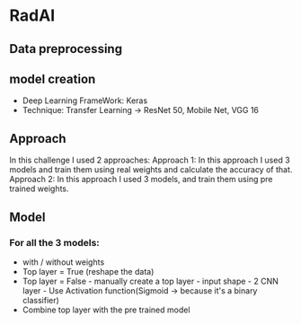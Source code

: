 # RadAI

## Data preprocessing


## model creation
- Deep Learning FrameWork: Keras
- Technique: Transfer Learning -> ResNet 50, Mobile Net, VGG 16

## Approach
In this challenge I used 2 approaches:
Approach 1:
In this approach I used 3 models and train them using real weights and calculate the accuracy of that.
Approach 2:
In this approach I used 3 models, and train them using pre trained weights.

## Model  
### For all the 3 models:
- with / without weights
- Top layer = True (reshape the data)
- Top layer = False
        - manually create a top layer
            - input shape
            - 2 CNN layer
            - Use Activation function(Sigmoid -> because it's a binary classifier)
- Combine top layer with the pre trained model
